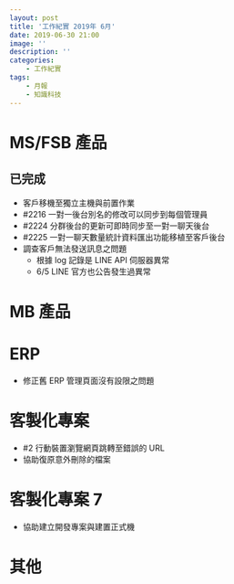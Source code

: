 ```yaml
---
layout: post
title: '工作紀實 2019年 6月'
date: 2019-06-30 21:00
image: ''
description: ''
categories:
    - 工作紀實
tags:
    - 月報
    - 知識科技
---
```


# MS/FSB 產品

## 已完成

* 客戶移機至獨立主機與前置作業
* #2216 一對一後台別名的修改可以同步到每個管理員
* #2224 分群後台的更新可即時同步至一對一聊天後台
* #2225 一對一聊天數量統計資料匯出功能移植至客戶後台
* 調查客戶無法發送訊息之問題
    + 根據 log 記錄是 LINE API 伺服器異常
    + 6/5 LINE 官方也公告發生過異常

# MB 產品

# ERP

* 修正舊 ERP 管理頁面沒有設限之問題

# 客製化專案

* #2 行動裝置瀏覽網頁跳轉至錯誤的 URL
* 協助復原意外刪除的檔案

# 客製化專案 7

* 協助建立開發專案與建置正式機

# 其他
